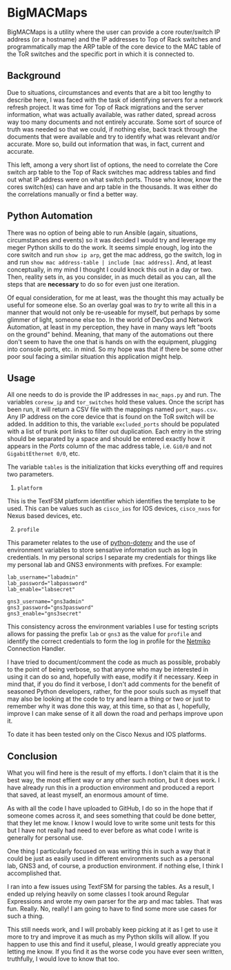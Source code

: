 # BigMACMaps

BigMACMaps is a utility where the user can provide a core router/switch IP address (or a hostname) and the IP addresses to Top of Rack switches and programmatically map the ARP table of the core device to the MAC table of the ToR switches and the specific port in which it is connected to.

## Background

Due to situations, circumstances and events that are a bit too lengthy to describe here, I was faced with the task of identifying servers for a network refresh project.  It was time for Top of Rack migrations and the server information, what was actually available, was rather dated, spread across way too many documents and not entirely accurate. Some sort of source of truth was needed so that we could, if nothing else, back track through the documents that were available and try to identify what was relevant and/or accurate.  More so, build out information that was, in fact, current and accurate.

This left, among a very short list of options, the need to correlate the Core switch arp table to the Top of Rack switches mac address tables and find out what IP address were on what switch ports.  Those who know, know the cores switch(es) can have and arp table in the thousands.  It was either do the correlations manually or find a better way.

## Python Automation

There was no option of being able to run Ansible (again, situations, circumstances and events) so it was decided I would try and leverage my meger Python skills to do the work.  It seems simple enough, log into the core switch and run `show ip arp`, get the mac address, go the switch, log in and run `show mac address-table | include [mac address]`.  And, at least conceptually, in my mind I thought I could knock this out in a day or two.  Then, reality sets in, as you consider, in as much detail as you can, all the steps that are **necessary** to do so for even just one iteration.

Of equal consideration, for me at least, was the thought this may actually be useful for someone else.  So an overlay goal was to _try_ to write all this in a manner that would not only be re-useable for myself, but perhaps by some glimmer of light, someone else too.  In the world of DevOps and Network Automation, at least in my perception, they have in many ways left "boots on the ground" behind.  Meaning, that many of the automations out there don't seem to have the one that is hands on with the equipment, plugging into console ports, etc. in mind.  So my hope was that if there be some other poor soul facing a similar situation this application might help.

## Usage

All one needs to do is provide the IP addresses in `mac_maps.py` and run.  The variables `coresw_ip` and `tor_switches` hold these values.  Once the script has been run, it will return a CSV file with the mappings named `port_maps.csv`.  Any IP address on the core device that is found on the ToR switch will be added.  In addition to this, the variable `excluded_ports` should be populated with a list of trunk port links to filter out duplication.  Each entry in the string should be separated by a space and should be entered exactly how it appears in the _Ports_ column of the mac address table, i.e. `Gi0/0` and not `GigabitEthernet 0/0`, etc.

The variable `tables` is the initialization that kicks everything off and requires two parameters.

1. `platform`

This is the TextFSM platform identifier which identifies the template to be used.  This can be values such as `cisco_ios` for IOS devices, `cisco_nxos` for Nexus based devices, etc.

2. `profile`

This parameter relates to the use of [python-dotenv](https://pypi.org/project/python-dotenv/) and the use of environment variables to store sensative information such as log in credentials.  In my personal scrips I separate my credentials for things like my personal lab and GNS3 environments with prefixes.  For example:


```
lab_username="labadmin"
lab_password="labpassword"
lab_enable="labsecret"

gns3_username="gns3admin"
gns3_password="gns3password"
gns3_enable="gns3secret"
```

This consistency across the environment variables I use for testing scripts allows for passing the prefix `lab` or `gns3` as the value for `profile` and identify the correct credentials to form the log in profile for the [Netmiko](https://pypi.org/project/netmiko/) Connection Handler.

I have tried to document/comment the code as much as possible, probably to the point of being verbose, so that anyone who may be interested in using it can do so and, hopefully with ease, modify it if necessary.  Keep in mind that, if you do find it verbose, I don't add comments for the benefit of seasoned Python developers, rather, for the poor souls such as myself that may also be looking at the code to try and learn a thing or two or just to remember why it was done this way, at this time, so that as I, hopefully, improve I can make sense of it all down the road and perhaps improve upon it.

To date it has been tested only on the Cisco Nexus and IOS platforms.

## Conclusion

What you will find here is the result of my efforts.  I don't claim that it is the best way, the most effient way or any other such notion, but it does work.  I have already run this in a production environment and produced a report that saved, at least myself, an enormous amount of time.

As with all the code I have uploaded to GitHub, I do so in the hope that if someone comes across it, and sees something that could be done better, that they let me know.  I know I would love to write some unit tests for this but I have not really had need to ever before as what code I write is generally for personal use.

One thing I particularly focused on was writing this in such a way that it could be just as easily used in different environments such as a personal lab, GNS3 and, of course, a production environment.  if nothing else, I think I accomplished that.

I ran into a few issues using TextFSM for parsing the tables.  As a result, I ended up relying heavily on some classes I took around Regular Expressions and wrote my own parser for the arp and mac tables.  That was fun.  Really.  No, really!  I am going to have to find some more use cases for such a thing.

This still needs work, and I will probably keep picking at it as I get to use it more to try and improve it as much as my Python skills will allow.  If you happen to use this and find it useful, please, I would greatly appreciate you letting me know.  If you find it as the worse code you have ever seen written, truthfully, I would love to know that too.